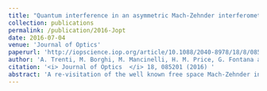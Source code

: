 ```yaml
---
title: "Quantum interference in an asymmetric Mach-Zehnder interferometer"
collection: publications
permalink: /publication/2016-Jopt
date: 2016-07-04
venue: 'Journal of Optics'
paperurl: 'http://iopscience.iop.org/article/10.1088/2040-8978/18/8/085201/meta'
author: 'A. Trenti, M. Borghi, M. Mancinelli, H. M. Price, G. Fontana and L. Pavesi'
citation: '<i> Journal of Optics  </i> 18, 085201 (2016) '
abstract: 'A re-visitation of the well known free space Mach-Zehnder interferometer is reported here. The coexistence between one-photon and two-photons interference from collinear color entangled photon pairs is investigated. Thisarises from an arbitrarily small unbalance in the arm transmittance. The tuning of such asymmetry is reflected in dramatic changes in the coincidence detection, revealing beatings between one particle and two particle interference patterns. In particular, the role of the losses and of the intrinsic phase imperfectness of the lossy beamsplitter are explored in a single-port excited Mach-Zehnder interferometer. This configuration is especially useful for quantum optics on a chip, where the guiding geometry forces photons to travel in the same spatial mode.'
---
```

